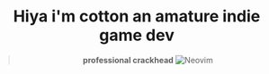 <h1 align="center">Hiya i'm cotton an amature indie game dev</h1>

<div align="center">

  > **professional crackhead**
  ![[Neovim](https://img.shields.io/badge/NeoVim-%2357A143.svg?&style=for-the-badge&logo=neovim&logoColor=white)](https://github.com/cosmicthemethhead/nvim)
</div>
